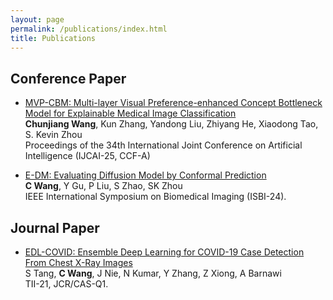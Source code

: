 ```yaml
---
layout: page
permalink: /publications/index.html
title: Publications
---
```


<!-- > (†: equal contribution, ~: corresponding author) -->
## Conference Paper

- [MVP-CBM: Multi-layer Visual Preference-enhanced Concept Bottleneck Model for Explainable Medical Image Classification](https://scholar.google.com/citations?view_op=view_citation&hl=zh-CN&user=7c77-jYAAAAJ&sortby=pubdate&citation_for_view=7c77-jYAAAAJ:zYLM7Y9cAGgC)<br>**Chunjiang Wang**, Kun Zhang, Yandong Liu, Zhiyang He, Xiaodong Tao, S. Kevin Zhou<br>Proceedings of the 34th International Joint Conference on Artificial Intelligence (IJCAI-25, CCF-A)

- [E-DM: Evaluating Diffusion Model by Conformal Prediction](https://ieeexplore.ieee.org/abstract/document/10635216)<br>**C Wang**, Y Gu, P Liu, S Zhao, SK Zhou<br>IEEE International Symposium on Biomedical Imaging (ISBI-24).

## Journal Paper

- [EDL-COVID: Ensemble Deep Learning for COVID-19 Case Detection From Chest X-Ray Images](https://ieeexplore.ieee.org/document/9350186/)<br>S Tang, **C Wang**, J Nie, N Kumar, Y Zhang, Z Xiong, A Barnawi<br>TII-21, JCR/CAS-Q1.

